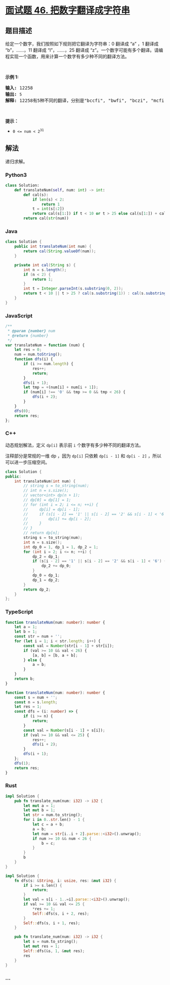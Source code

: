 # [面试题 46. 把数字翻译成字符串](https://leetcode.cn/problems/ba-shu-zi-fan-yi-cheng-zi-fu-chuan-lcof/)

## 题目描述

<!-- 这里写题目描述 -->

<p>给定一个数字，我们按照如下规则把它翻译为字符串：0 翻译成 &ldquo;a&rdquo; ，1 翻译成 &ldquo;b&rdquo;，&hellip;&hellip;，11 翻译成 &ldquo;l&rdquo;，&hellip;&hellip;，25 翻译成 &ldquo;z&rdquo;。一个数字可能有多个翻译。请编程实现一个函数，用来计算一个数字有多少种不同的翻译方法。</p>

<p>&nbsp;</p>

<p><strong>示例 1:</strong></p>

<pre><strong>输入:</strong> 12258
<strong>输出:</strong> <code>5
</code><strong>解释:</strong> 12258有5种不同的翻译，分别是&quot;bccfi&quot;, &quot;bwfi&quot;, &quot;bczi&quot;, &quot;mcfi&quot;和&quot;mzi&quot;</pre>

<p>&nbsp;</p>

<p><strong>提示：</strong></p>

<ul>
	<li><code>0 &lt;= num &lt; 2<sup>31</sup></code></li>
</ul>

## 解法

<!-- 这里可写通用的实现逻辑 -->

递归求解。

<!-- tabs:start -->

### **Python3**

<!-- 这里可写当前语言的特殊实现逻辑 -->

```python
class Solution:
    def translateNum(self, num: int) -> int:
        def cal(s):
            if len(s) < 2:
                return 1
            t = int(s[:2])
            return cal(s[1:]) if t < 10 or t > 25 else cal(s[1:]) + cal(s[2:])
        return cal(str(num))
```

### **Java**

<!-- 这里可写当前语言的特殊实现逻辑 -->

```java
class Solution {
    public int translateNum(int num) {
        return cal(String.valueOf(num));
    }

    private int cal(String s) {
        int n = s.length();
        if (n < 2) {
            return 1;
        }
        int t = Integer.parseInt(s.substring(0, 2));
        return t < 10 || t > 25 ? cal(s.substring(1)) : cal(s.substring(1)) + cal(s.substring(2));
    }
}
```

### **JavaScript**

```js
/**
 * @param {number} num
 * @return {number}
 */
var translateNum = function (num) {
    let res = 0;
    num = num.toString();
    function dfs(i) {
        if (i >= num.length) {
            res++;
            return;
        }
        dfs(i + 1);
        let tmp = +(num[i] + num[i + 1]);
        if (num[i] !== '0' && tmp >= 0 && tmp < 26) {
            dfs(i + 2);
        }
    }
    dfs(0);
    return res;
};
```

### **C++**

动态规划解法，定义 `dp[i]` 表示前 `i` 个数字有多少种不同的翻译方法。

注释部分是常规的一维 dp ，因为 `dp[i]` 只依赖 `dp[i - 1]` 和 `dp[i - 2]` ，所以可以进一步压缩空间。

```cpp
class Solution {
public:
    int translateNum(int num) {
        // string s = to_string(num);
        // int n = s.size();
        // vector<int> dp(n + 1);
        // dp[0] = dp[1] = 1;
        // for (int i = 2; i <= n; ++i) {
        //     dp[i] = dp[i - 1];
        //     if (s[i - 2] == '1' || s[i - 2] == '2' && s[i - 1] < '6') {
        //         dp[i] += dp[i - 2];
        //     }
        // }
        // return dp[n];
        string s = to_string(num);
        int n = s.size();
        int dp_0 = 1, dp_1 = 1, dp_2 = 1;
        for (int i = 2; i <= n; ++i) {
            dp_2 = dp_1;
            if (s[i - 2] == '1' || s[i - 2] == '2' && s[i - 1] < '6') {
                dp_2 += dp_0;
            }
            dp_0 = dp_1;
            dp_1 = dp_2;
        }
        return dp_2;
    }
};
```

### **TypeScript**

```ts
function translateNum(num: number): number {
    let a = 1;
    let b = 1;
    const str = num + '';
    for (let i = 1; i < str.length; i++) {
        const val = Number(str[i - 1] + str[i]);
        if (val >= 10 && val < 26) {
            [a, b] = [b, a + b];
        } else {
            a = b;
        }
    }
    return b;
}
```

```ts
function translateNum(num: number): number {
    const s = num + '';
    const n = s.length;
    let res = 1;
    const dfs = (i: number) => {
        if (i >= n) {
            return;
        }
        const val = Number(s[i - 1] + s[i]);
        if (val >= 10 && val <= 25) {
            res++;
            dfs(i + 2);
        }
        dfs(i + 1);
    };
    dfs(1);
    return res;
}
```

### **Rust**

```rust
impl Solution {
    pub fn translate_num(num: i32) -> i32 {
        let mut a = 1;
        let mut b = 1;
        let str = num.to_string();
        for i in 0..str.len() - 1 {
            let c = a + b;
            a = b;
            let num = str[i..i + 2].parse::<i32>().unwrap();
            if num >= 10 && num < 26 {
                b = c;
            }
        }
        b
    }
}
```

```rust
impl Solution {
    fn dfs(s: &String, i: usize, res: &mut i32) {
        if i >= s.len() {
            return;
        }
        let val = s[i - 1..=i].parse::<i32>().unwrap();
        if val >= 10 && val <= 25 {
            *res += 1;
            Self::dfs(s, i + 2, res);
        }
        Self::dfs(s, i + 1, res);
    }

    pub fn translate_num(num: i32) -> i32 {
        let s = num.to_string();
        let mut res = 1;
        Self::dfs(&s, 1, &mut res);
        res
    }
}
```

### **...**

```

```

<!-- tabs:end -->
